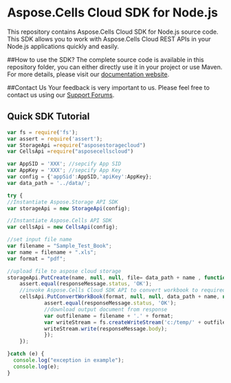 # Aspose.Cells Cloud SDK for Node.js

This repository contains Aspose.Cells Cloud SDK for Node.js source code. This SDK allows you to work with Aspose.Cells Cloud REST APIs in your Node.js applications quickly and easily. 

##How to use the SDK?
The complete source code is available in this repository folder, you can either directly use it in your project or use Maven. For more details, please visit our [documentation website](http://www.aspose.com/docs/display/cellscloud/Available+SDKs).

##Contact Us
Your feedback is very important to us. Please feel free to contact us using our [Support Forums](https://www.aspose.com/community/forums/).

## Quick SDK Tutorial
```javascript
var fs = require('fs');
var assert = require('assert');
var StorageApi =require("asposestoragecloud")
var CellsApi =require("asposecellscloud")

var AppSID = 'XXX'; //sepcify App SID
var AppKey = 'XXX'; //sepcify App Key
var config = {'appSid':AppSID,'apiKey':AppKey};
var data_path = '../data/';

try {
//Instantiate Aspose.Storage API SDK
var storageApi = new StorageApi(config);

//Instantiate Aspose.Cells API SDK
var cellsApi = new CellsApi(config);

//set input file name
var filename = "Sample_Test_Book";
var name = filename + ".xls";
var format = "pdf";

//upload file to aspose cloud storage
storageApi.PutCreate(name, null, null, file= data_path + name , function(responseMessage) {
	assert.equal(responseMessage.status, 'OK');
	//invoke Aspose.Cells Cloud SDK API to convert workbook to required format  
	cellsApi.PutConvertWorkBook(format, null, null, data_path + name, null, function(responseMessage) {
			assert.equal(responseMessage.status, 'OK');		
			//download output document from response
			var outfilename = filename + '.' + format;
			var writeStream = fs.createWriteStream('c:/temp/' + outfilename);
			writeStream.write(responseMessage.body);
			});
	});

}catch (e) {
  console.log("exception in example");
  console.log(e);
}
```
